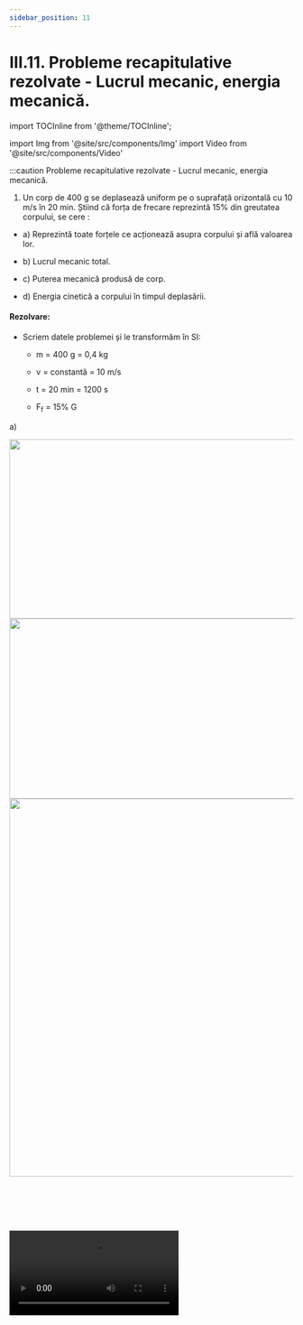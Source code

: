```yaml
---
sidebar_position: 11
---
```


# III.11. Probleme recapitulative rezolvate - Lucrul mecanic, energia mecanică.



import TOCInline from '@theme/TOCInline';

<TOCInline toc={toc} />


import Img from '@site/src/components/Img'
import Video from '@site/src/components/Video'





:::caution Probleme recapitulative rezolvate - Lucrul mecanic, energia mecanică.

1)	Un corp de 400 g se deplasează uniform pe o suprafață orizontală cu 10 m/s în 20 min. Știind că forța de frecare reprezintă 15% din greutatea corpului, se cere :

  - a)	Reprezintă toate forțele ce acționează asupra corpului și află valoarea lor.
  
  - b)	Lucrul mecanic total.
  
  - c)	Puterea mecanică produsă de corp.
  
  - d)	Energia cinetică a corpului în timpul deplasării.
  
#### Rezolvare:

- Scriem datele problemei și le transformăm în SI:

  - m = 400 g = 0,4 kg
  
  - v = constantă = 10 m/s
  
  - t = 20 min = 1200 s
  
  - F<sub>f</sub> = 15% G



a) 

<Img className="img-responsive4" src="fizica/clasa7/capitolul3/3_11_Poza1_ReprezentareForte_ProblemaModel1_vers3.jpg" width="1000" height="318" />


<Img className="img-responsive4" src="fizica/clasa7/capitolul3/3_11_Poza2_RezolvarePunctulA_ProblemaModel1_vers5.jpg" width="1000" height="319" />

<Img className="img-responsive4" src="fizica/clasa7/capitolul3/3_11_Poza3_RezolvarePunctulBCD_ProblemaModel1_vers5.jpg" width="1000" height="670" />








<br></br>
<br></br>




<Video src="https://www.youtube.com/embed/E3nEn4fVpms" />




:::






:::caution Probleme recapitulative rezolvate - Lucrul mecanic, energia mecanică.

2) Un corp de 1 kg este lăsat să alunece liber pe un plan înclinat, fără frecare, care are unghiul de 30° și lungimea planului de 0,04 dam. Se dă sin 30°=0,5.

  - a) Desenează forțele ce acționează asupra corpului.
  
  - b) Determină lucrul mecanic efectuat de corp în timpul coborârii.
  
  - c) Află înălțimea planului înclinat.
  
  - d) Determină viteza corpului când ajunge la baza planului înclinat.
  

#### Rezolvare:

- Notăm datele problemei:

  - m = 1 kg
  
  - Ff = 0
  
  - α = 30°
  
  - sin 30° = 0,5
  
  - l = 0,04 dam = 0,4 m
  

a)

<Img className="img-responsive4" src="fizica/clasa7/capitolul3/3_11_Poza6_ReprezentareForte_ProblemaModel2_vers3.jpg" width="1000" height="412" />

  
<Img className="img-responsive4" src="fizica/clasa7/capitolul3/3_11_Poza7_RezolvarePunctulB_ProblemaModel2_vers4.jpg" width="1000" height="230" />


<Img className="img-responsive4" src="fizica/clasa7/capitolul3/3_11_Poza8_RezolvarePunctulC_ProblemaModel2_vers4.jpg" width="1000" height="201" />



<Img className="img-responsive4" src="fizica/clasa7/capitolul3/3_11_Poza9_RezolvarePunctulD_ProblemaModel2_vers4.jpg" width="1000" height="558" />




<br></br>
<br></br>




<Video src="https://www.youtube.com/embed/81DtiP29-E8" />






:::




:::caution Probleme recapitulative rezolvate - Lucrul mecanic, energia mecanică.


3) O praștie este confecționată folosind un fir elastic care se întinde cu 4cm, atunci când de el se atârnă o piatră de 80 g. Câtă energie este acumulată în cele șase fire identice ale praștiei întinse, fiecare cu 10 cm? Ce viteză capătă piatra la lansarea cu praștia?

<Img className="img-responsive4" src="fizica/clasa7/capitolul3/3_11_Poza10_PozaPrastie_ProblemaModel3_vers3.jpg" width="1000" height="334" />

<br></br>
<br></br>


#### Rezolvare:


- Scriem datele problemei și le transformăm în SI :

  - Δ<sub>l1</sub> = 4 cm = 0,04 m

  - m = 80 g = 0,08 kg

  - Δ<sub>l2</sub> = 10 cm = 0,1 m


- Calculăm constanta elastică a firului, aplicând legea deformării elastice și greutatea pietrei care reprezintă forța deformatoare:

<Img className="img-responsive4" src="fizica/clasa7/capitolul3/3_11_Poza11_Rezolvare1_ProblemaModel3_vers4.jpg" width="1000" height="457" />

<br></br>
<br></br>


- Calculăm energia potențială elastică a unui fir elastic, când praștia este întinsă cu 10 cm:

<Img className="img-responsive4" src="fizica/clasa7/capitolul3/3_11_Poza12_Rezolvare2_ProblemaModel3_vers3.jpg" width="1000" height="122" />

<br></br>
<br></br>


- Deci energia potențială elastică acumulată în cele șase fire ale praștiei este de 0,1 ∙ 6 = 0,6 J.

- Energia potențială elastică a praștiei este transferată pietrei la lansarea cu praștia și transformată în energie cinetică:

<Img className="img-responsive4" src="fizica/clasa7/capitolul3/3_11_Poza13_Rezolvare3_ProblemaModel3_vers4.jpg" width="1000" height="349" />

<br></br>
<br></br>


<Video src="https://www.youtube.com/embed/38DTX1CbswA" />






:::







:::caution Probleme recapitulative rezolvate - Lucrul mecanic, energia mecanică.


4) Urcarea uniformă a unui corp cu greutatea de 60 N se face pe o pantă (plan înclinat) cu lungimea de 2m și cu o forță de frecare egală cu 10% din greutatea corpului. Se cere:

a) Lucrul mecanic al forței de frecare.

b) Lucrul mecanic al forței de tracțiune.

c) Lucrul mecanic al forței de frecare când corpul este lăsat să coboare liber spre baza pantei, pe aceeași distanță.

d) Viteza corpului când ajunge la baza pantei.

Se dă : α = 30°; sin 30°= 0,5.


#### Rezolvare:

- Notăm datele problemei:

  - G = 60 N
  
  - l = 2 m

  - F<sub>f</sub> = 10% G



<Img className="img-responsive4" src="fizica/clasa7/capitolul3/3_11_Poza14_Schema_ProblemaModel4_vers3.jpg" width="1000" height="413" />

<br></br>
<br></br>

a)


<Img className="img-responsive4" src="fizica/clasa7/capitolul3/3_11_Poza15_Rezolvare1_ProblemaModel4_vers4.jpg" width="1000" height="203" />

<br></br>
<br></br>


b) Deoarece v = constantă: |F|= |G<sub>t</sub> + F<sub>f</sub>|


<Img className="img-responsive4" src="fizica/clasa7/capitolul3/3_11_Poza16_Rezolvare2_ProblemaModel4_vers4.jpg" width="1000" height="411" />

<br></br>
<br></br>




c) Când corpul coboară liber, forța de frecare este egală cu forța de frecare ca la urcarea pe pantă, deoarece forțele pe direcția Oy rămân aceleași (se schimbă numai forțele pe direcția Ox) :



<Img className="img-responsive4" src="fizica/clasa7/capitolul3/3_11_Poza17_Rezolvare3_ProblemaModel4_vers3.jpg" width="1000" height="410" />

<br></br>
<br></br>



F<sub>f</sub> = μ ∙ N = μ ∙ G<sub>t</sub> = 6 N

L<sub>Ff</sub> = - F<sub>f</sub> ∙ l = - 6 N ∙ 2 m = - 12 J


<br></br>


d) Ca să calculăm viteza corpului cu care ajunge la baza planului înclinat aplicăm Teorema de variație a energiei mecanice: 

ΔE = L<sub>Ff</sub>

ΔE = E<sub>final</sub> - E<sub>inițial</sub>


<Img className="img-responsive4" src="fizica/clasa7/capitolul3/3_11_Poza18_Rezolvare4_ProblemaModel4_vers4.jpg" width="1000" height="473" />

<br></br>
<br></br>




<Img className="img-responsive4" src="fizica/clasa7/capitolul3/3_11_Poza19_Rezolvare5_ProblemaModel4_vers4.jpg" width="1000" height="463" />

<br></br>
<br></br>


<Video src="https://www.youtube.com/embed/PzlyU_oI_hU" />




:::






:::caution Probleme recapitulative rezolvate - Lucrul mecanic, energia mecanică.

5) Maria aruncă o bilă de 100 g pe verticală în sus de la înălțimea de 2 m față de sol, cu viteza inițială de 2 m/s. Neglijând forța de frecare cu aerul atmosferic, află:

a) Înălțimea maximă la care ajunge bila față de poziția inițială, h<sub>0</sub>.

b) Viteza cu care bila atinge solul.

c) La ce înălțime urcă bila după ce atinge solul.

d) La ce înălțime maximă (h<sub>1</sub>') ar ajunge bila când este aruncată în sus cu aceeași viteză inițială, dacă asupra ei ar acționa o forță de frecare de 1N.





<Img className="img-responsive4" src="fizica/clasa7/capitolul3/3_11_Poza20_Desen_ProblemaModel5_vers4.jpg" width="1000" height="560" />

<br></br>
<br></br>






#### Rezolvare:

- Notăm datele problemei:

  - m = 100 g = 0,1 kg
  
  - h<sub>0</sub> = 2 m
  
  - v<sub>0</sub> = 2 m/s
  
  - F<sub>f</sub> = 0

  
  - a)	h<sub>1</sub> = h<sub>max</sub> = ?
  
  - b)	v<sub>2</sub> = ?

  - c)	h<sub>3</sub> = ?

  - d)	h<sub>1</sub>' = ? când F<sub>f</sub> = 1 N


- a)


<Img className="img-responsive4" src="fizica/clasa7/capitolul3/3_11_Poza21_Rezolvare1_ProblemaModel5_vers4.jpg" width="1000" height="415" />

<br></br>
<br></br>


- b)



<Img className="img-responsive4" src="fizica/clasa7/capitolul3/3_11_Poza22_Rezolvare2_ProblemaModel5_vers4.jpg" width="1000" height="466" />

<br></br>
<br></br>


- c)




<Img className="img-responsive4" src="fizica/clasa7/capitolul3/3_11_Poza23_Rezolvare3_ProblemaModel5_vers3.jpg" width="1000" height="334" />

<br></br>
<br></br>



- d)

<Img className="img-responsive4" src="fizica/clasa7/capitolul3/3_11_Poza24_Rezolvare4_ProblemaModel5_vers3.jpg" width="1000" height="558" />

<br></br>
<br></br>


<Video src="https://www.youtube.com/embed/YobzmMM2QLY" />





:::








<br></br>
<br></br>


